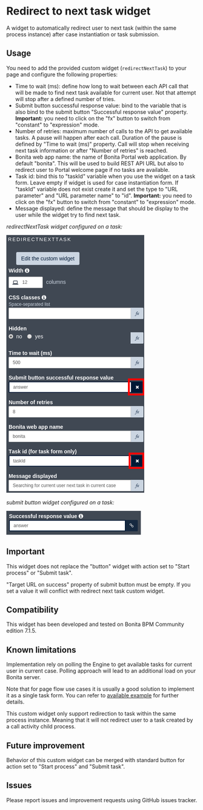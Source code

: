 # Redirect to next task widget
A widget to automatically redirect user to next task (within the same process instance) after case instantiation or task submission.

## Usage
You need to add the provided custom widget (`redirectNextTask`) to your page and configure the following properties:
- Time to wait (ms): define how long to wait between each API call that will be made to find next task available for current user. Not that attempt will stop after a defined number of tries.
- Submit button successful response value: bind to the variable that is also bind to the submit button "Successful response value" property. **Important:** you need to click on the "fx" button to switch from "constant" to "expression" mode.
- Number of retries: maximum number of calls to the API to get available tasks. A pause will happen after each call. Duration of the pause is defined by "Time to wait (ms)" property. Call will stop when receiving next task information or after "Number of retries" is reached.
- Bonita web app name: the name of Bonita Portal web application. By default "bonita". This will be used to build REST API URL but also to redirect user to Portal welcome page if no tasks are available.
- Task id: bind this to "taskId" variable when you use the widget on a task form. Leave empty if widget is used for case instantiation form. If "taskId" variable does not exist create it and set the type to "URL parameter" and "URL parameter name" to "id". **Important:** you need to click on the "fx" button to switch from "constant" to "expression" mode.
- Message displayed: define the message that should be display to the user while the widget try to find next task.

*redirectNextTask widget configured on a task:*

![redirectNextTask widget configured on a task](screenshot_0.png)

*submit button widget configured on a task:*

![submit button widget configured on a task](screenshot_1.png)

## Important

This widget does not replace the "button" widget with action set to "Start process" or "Submit task".

"Target URL on success" property of submit button must be empty. If you set a value it will conflict with redirect next task custom widget.

## Compatibility

This widget has been developed and tested on Bonita BPM Community edition 7.1.5.

## Known limitations
Implementation rely on polling the Engine to get available tasks for current user in current case. Polling approach will lead to an additional load on your Bonita server.

Note that for page flow use cases it is usually a good solution to implement it as a single task form. You can refer to [available example](https://github.com/Bonitasoft-Community/pageflow-form-example) for further details.

This custom widget only support redirection to task within the same process instance. Meaning that it will not redirect user to a task created by a call activity child process.

## Future improvement
Behavior of this custom widget can be merged with standard button for action set to "Start process" and "Submit task".

## Issues
Please report issues and improvement requests using GitHub issues tracker.
